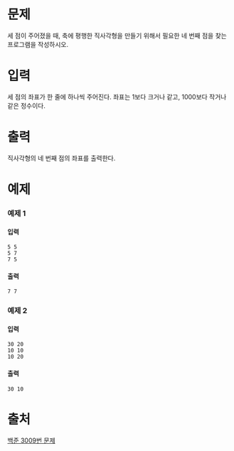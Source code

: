 # 문제
세 점이 주어졌을 때, 축에 평행한 직사각형을 만들기 위해서 필요한 네 번째 점을 찾는 프로그램을 작성하시오.

# 입력
세 점의 좌표가 한 줄에 하나씩 주어진다. 좌표는 1보다 크거나 같고, 1000보다 작거나 같은 정수이다.

# 출력
직사각형의 네 번째 점의 좌표를 출력한다.

# 예제
### 예제 1
#### 입력 
```
5 5
5 7
7 5
```
#### 출력
```
7 7
```
### 예제 2
#### 입력 
```
30 20
10 10
10 20
```
#### 출력
```
30 10
```

# 출처
[백준 3009번 문제](https://www.acmicpc.net/problem/3009)


